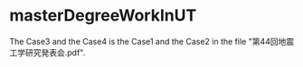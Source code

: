 # masterDegreeWorkInUT

The Case3 and the Case4 is the Case1 and the Case2 in the file "第44回地震工学研究発表会.pdf".
